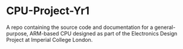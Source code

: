 # CPU-Project-Yr1
A repo containing the source code and documentation for a general-purpose, ARM-based CPU designed as part of the Electronics Design Project at Imperial College London.
